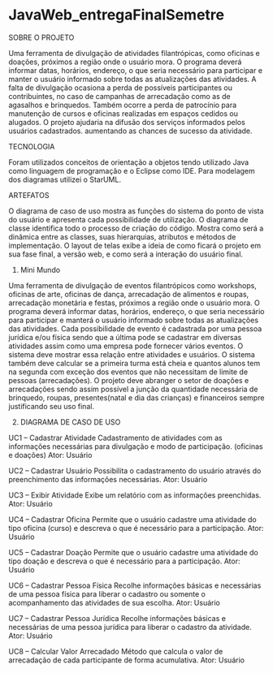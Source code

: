 # JavaWeb_entregaFinalSemetre
SOBRE O PROJETO 
 
Uma ferramenta de divulgação de atividades filantrópicas, como oficinas e doações, próximos a região onde o usuário mora. O programa deverá informar datas, horários, endereço, o que seria necessário para participar e manter o usuário informado sobre todas as atualizações das atividades. A falta de divulgação ocasiona a perda de possíveis participantes ou contribuintes, no caso de campanhas de arrecadação como as de agasalhos e brinquedos. Também ocorre a perda de patrocínio para manutenção de cursos e oficinas realizadas em espaços cedidos ou alugados. O projeto ajudaria na difusão dos serviços informados pelos usuários cadastrados. aumentando as chances de sucesso da atividade. 
 
TECNOLOGIA 
 
Foram utilizados conceitos de orientação a objetos tendo utilizado Java como linguagem de programação e o Eclipse como IDE. Para modelagem dos diagramas utilizei o StarUML. 
 
ARTEFATOS 
 
O diagrama de caso de uso mostra as funções do sistema do ponto de vista do usuário e apresenta cada possibilidade de utilização. O diagrama de classe identifica todo o processo de criação do código. Mostra como será a dinâmica entre as classes, suas hierarquias, atributos e métodos de implementação. O layout de telas exibe a ideia de como ficará o projeto em sua fase final, a versão web, e como será a interação do usuário final.   

1. Mini Mundo 
 
Uma ferramenta de divulgação de eventos filantrópicos como workshops, oficinas de arte, oficinas de dança, arrecadação de alimentos e roupas, arrecadação monetária e festas,  próximos  a região onde o usuário mora. O programa deverá informar datas, horários, endereço, o que seria necessário para participar e manterá o usuário informado sobre todas as atualizações das atividades. Cada possibilidade de evento é cadastrada por uma pessoa jurídica e/ou física sendo que a última pode se cadastrar em diversas atividades assim como uma empresa pode fornecer vários eventos. O sistema deve mostrar essa relação entre atividades e usuários. O sistema também deve calcular se a  primeira turma está cheia e quantos alunos tem na segunda com exceção dos eventos que não necessitam de limite de pessoas (arrecadações). O projeto deve abranger o setor de doações e arrecadações sendo assim possível a junção da quantidade necessária de brinquedo, roupas, presentes(natal e dia das crianças) e financeiros sempre justificando seu uso final. 
 
2. DIAGRAMA DE CASO DE USO 
 
 
UC1 – Cadastrar Atividade  Cadastramento de atividades com as informações necessárias para divulgação e modo de participação. (oficinas e doações)  Ator: Usuário 
 
UC2 – Cadastrar Usuário  Possibilita o cadastramento do usuário através do preenchimento das informações necessárias.  Ator: Usuário 

 
UC3 – Exibir Atividade  Exibe um relatório com as informações preenchidas.  Ator: Usuário 
 
UC4 – Cadastrar Oficina  Permite que o usuário cadastre uma atividade do tipo oficina (curso) e descreva o que é necessário para a participação.  Ator: Usuário 
 
UC5 – Cadastrar Doação  Permite que o usuário cadastre uma atividade do tipo doação e descreva o que é necessário para a participação.  Ator: Usuário 
 
UC6 – Cadastrar Pessoa Física  Recolhe informações básicas e necessárias de uma pessoa física para liberar o cadastro ou somente o acompanhamento das atividades de sua escolha.  Ator: Usuário 
 
UC7 – Cadastrar Pessoa Jurídica  Recolhe informações básicas e necessárias de uma pessoa jurídica para liberar o cadastro da atividade.  Ator: Usuário 
 
UC8 – Calcular Valor Arrecadado Método que calcula o valor de arrecadação de cada participante de forma acumulativa.  Ator: Usuário  

